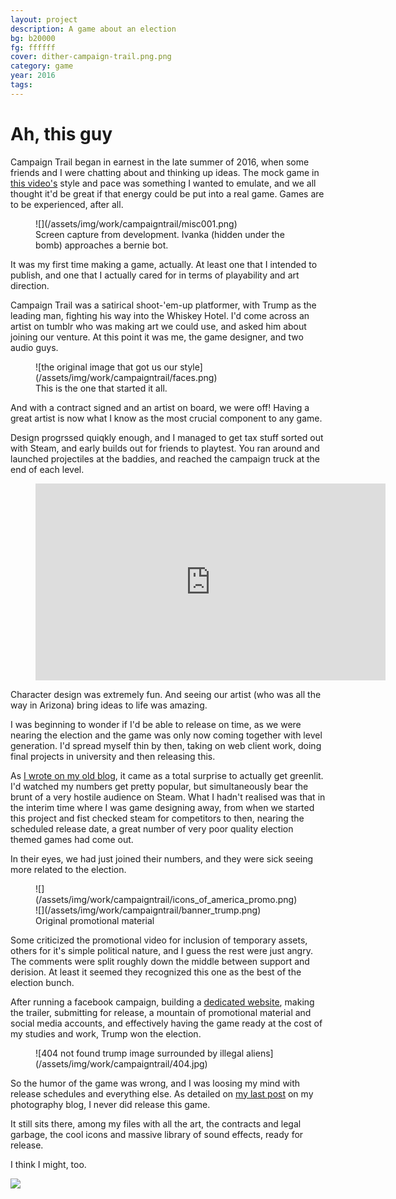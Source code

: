 ```yaml
---
layout: project
description: A game about an election
bg: b20000
fg: ffffff
cover: dither-campaign-trail.png.png
category: game
year: 2016
tags:
---
```


# Ah, this guy

Campaign Trail began in earnest in the late summer of 2016, when some friends and I were chatting about and thinking up ideas. The mock game in [this video's](https://www.youtube.com/watch?v=n8yAfHU-0JI) style and pace was something I wanted to emulate, and we all thought it'd be great if that energy could be put into a real game. Games are to be experienced, after all.

<figure>![](/assets/img/work/campaigntrail/misc001.png)

<figcaption>Screen capture from development. Ivanka (hidden under the bomb) approaches a bernie bot.</figcaption>

</figure>

It was my first time making a game, actually. At least one that I intended to publish, and one that I actually cared for in terms of playability and art direction.

Campaign Trail was a satirical shoot-'em-up platformer, with Trump as the leading man, fighting his way into the Whiskey Hotel. I'd come across an artist on tumblr who was making art we could use, and asked him about joining our venture. At this point it was me, the game designer, and two audio guys.

<figure>![the original image that got us our style](/assets/img/work/campaigntrail/faces.png)

<figcaption>This is the one that started it all.</figcaption>

</figure>

And with a contract signed and an artist on board, we were off! Having a great artist is now what I know as the most crucial component to any game.

Design progrssed quiqkly enough, and I managed to get tax stuff sorted out with Steam, and early builds out for friends to playtest. You ran around and launched projectiles at the baddies, and reached the campaign truck at the end of each level.

<figure>

<div class="full-width-video"><iframe src="https://www.youtube.com/embed/mUlhX3W2Wz8" allowfullscreen="" width="560" height="315" frameborder="0"></iframe></div>

</figure>

Character design was extremely fun. And seeing our artist (who was all the way in Arizona) bring ideas to life was amazing.

I was beginning to wonder if I'd be able to release on time, as we were nearing the election and the game was only now coming together with level generation. I'd spread myself thin by then, taking on web client work, doing final projects in university and then releasing this.

As [I wrote on my old blog](http://mikemingway.com/greenlit/), it came as a total surprise to actually get greenlit. I'd watched my numbers get pretty popular, but simultaneously bear the brunt of a very hostile audience on Steam. What I hadn't realised was that in the interim time where I was game designing away, from when we started this project and fist checked steam for competitors to then, nearing the scheduled release date, a great number of very poor quality election themed games had come out.

In their eyes, we had just joined their numbers, and they were sick seeing more related to the election.

<figure>![](/assets/img/work/campaigntrail/icons_of_america_promo.png) ![](/assets/img/work/campaigntrail/banner_trump.png)

<figcaption>Original promotional material</figcaption>

</figure>

Some criticized the promotional video for inclusion of temporary assets, others for it's simple political nature, and I guess the rest were just angry. The comments were split roughly down the middle between support and derision. At least it seemed they recognized this one as the best of the election bunch.

After running a facebook campaign, building a [dedicated website](http://www.campaigntrail.xyz/), making the trailer, submitting for release, a mountain of promotional material and social media accounts, and effectively having the game ready at the cost of my studies and work, Trump won the election.

<figure>![404 not found trump image surrounded by illegal aliens](/assets/img/work/campaigntrail/404.jpg)</figure>

So the humor of the game was wrong, and I was loosing my mind with release schedules and everything else. As detailed on [my last post](http://mikemingway.com/whats-going-on/) on my photography blog, I never did release this game.

It still sits there, among my files with all the art, the contracts and legal garbage, the cool icons and massive library of sound effects, ready for release.

I think I might, too.

![](/assets/img/work/campaigntrail/BernieHurt.png)
